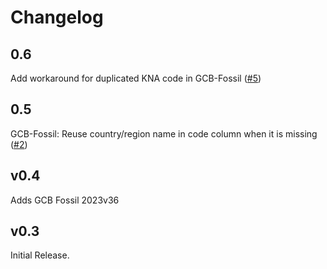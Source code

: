 # Changelog

## 0.6

Add workaround for duplicated KNA code in GCB-Fossil
([#5](https://github.com/openclimatedata/openclimatedata/issues/5))

## 0.5

GCB-Fossil: Reuse country/region name in code column when it is missing
([#2](https://github.com/openclimatedata/openclimatedata/issues/2))

## v0.4

Adds GCB Fossil 2023v36

## v0.3

Initial Release.
